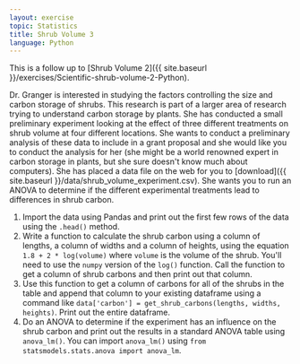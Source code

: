 ```yaml
---
layout: exercise
topic: Statistics
title: Shrub Volume 3
language: Python
---
```


This is a follow up to [Shrub Volume 2]({{ site.baseurl }}/exercises/Scientific-shrub-volume-2-Python).

Dr. Granger is interested in studying the factors controlling the size and
carbon storage of shrubs. This research is part of a larger area of research
trying to understand carbon storage by plants. She has conducted a small
preliminary experiment looking at the effect of three different treatments on
shrub volume at four different locations. She wants to conduct a preliminary
analysis of these data to include in a grant proposal and she would like you to
conduct the analysis for her (she might be a world renowned expert in carbon
storage in plants, but she sure doesn't know much about computers). She has
placed a data file on the web for you to
[download]({{ site.baseurl }}/data/shrub_volume_experiment.csv). She wants you to run an ANOVA to
determine if the different experimental treatments lead to differences in shrub
carbon.

1. Import the data using Pandas and print out the first few rows of the data
   using the `.head()` method.
2. Write a function to calculate the shrub carbon using a column of lengths, a
   column of widths and a column of heights, using the equation                             
     `1.8 + 2 * log(volume)` where `volume` is the volume of the shrub. You'll 
   need to use the `numpy` version of the `log()` function. Call the function to  
   get a column of shrub carbons and then print out that column.
3. Use this function to get a column of carbons for all of the shrubs in the
   table and append that column to your existing dataframe using a command like
   `data['carbon'] = get_shrub_carbons(lengths, widths, heights)`. Print out the
   entire dataframe.
4. Do an ANOVA to determine if the experiment has an influence on the shrub
   carbon and print out the results in a standard ANOVA table using
   `anova_lm()`. You can import `anova_lm()` using `from statsmodels.stats.anova
   import anova_lm`.
